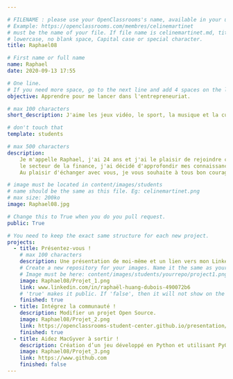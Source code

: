 ```yaml
---

# FILENAME : please use your OpenClassrooms's name, available in your url.
# Example: https://openclassrooms.com/membres/celinemartinet
# must be the name of your file. If file name is celinemartinet.md, title is celinemartinet.
# lowercase, no blank space, Capital case or special character.
title: Raphael08

# First name or full name
name: Raphael
date: 2020-09-13 17:55

# One line.
# If you need more space, go to the next line and add 4 spaces on the left, as in 'description'.
objective: Apprendre pour me lancer dans l'entrepreneuriat.

# max 100 characters
short_description: J'aime les jeux vidéo, le sport, la musique et la cuisine.

# don't touch that
template: students

# max 500 characters
description:
    Je m'appelle Raphael, j'ai 24 ans et j'ai le plaisir de rejoindre cette belle communauté. Après avoir travaillé deux ans dans 
    le secteur de la finance, j'ai décidé d'approfondir mes connaissances dans l'espoir ensuite de me lancer dans l'entrepreneuriat.
    Au plaisir d'échanger avec vous, je vous souhaite à tous bon courage dans vos projets !

# image must be located in content/images/students
# name should be the same as this file. Eg: celinemartinet.png
# max size: 200ko
image: Raphael08.jpg

# Change this to True when you do you pull request.
public: True

# You need to keep the exact same structure for each new project.
projects:
  - title: Présentez-vous !
    # max 100 characters
    description: Une présentation de moi-même et un lien vers mon LinkedIn.
    # Create a new repository for your images. Name it the same as your nickname and profile picture.
    # Image must be here: content/images/students/yourrepo/project1.png
    image: Raphael08/Projet_1.png
    link: www.linkedin.com/in/raphaël-huang-dubois-490072b6
    # 'true' makes it public. If 'false', then it will not show on the website.
    finished: true
  - title: Intégrez la communauté !
    description: Modifier un projet Open Source.
    image: Raphael08/Projet_2.png
    link: https://openclassrooms-student-center.github.io/presentation/students/Raphaël.html
    finished: true
  - title: Aidez MacGyver à sortir !
    description: Création d’un jeu développé en Python et utilisant PyGame.
    image: Raphael08/Projet_3.png
    link: https://www.github.com
    finished: false
---
```

